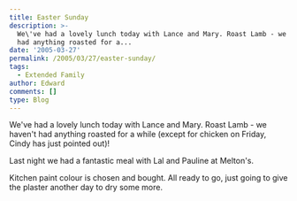 ```yaml
---
title: Easter Sunday
description: >-
  We\'ve had a lovely lunch today with Lance and Mary. Roast Lamb - we haven\'t
  had anything roasted for a...
date: '2005-03-27'
permalink: /2005/03/27/easter-sunday/
tags:
  - Extended Family
author: Edward
comments: []
type: Blog
---
```


We\'ve had a lovely lunch today with Lance and Mary. Roast Lamb - we
haven\'t had anything roasted for a while (except for chicken on Friday,
Cindy has just pointed out)!

Last night we had a fantastic meal with Lal and Pauline at Melton\'s.

Kitchen paint colour is chosen and bought. All ready to go, just going
to give the plaster another day to dry some more.

